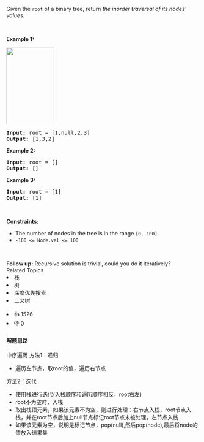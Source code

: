 <p>Given the <code>root</code> of a binary tree, return <em>the inorder traversal of its nodes' values</em>.</p>

<p>&nbsp;</p> 
<p><strong>Example 1:</strong></p> 
<img alt="" src="https://assets.leetcode.com/uploads/2020/09/15/inorder_1.jpg" style="width: 125px; height: 200px;" /> 
<pre>
<strong>Input:</strong> root = [1,null,2,3]
<strong>Output:</strong> [1,3,2]
</pre>

<p><strong>Example 2:</strong></p>

<pre>
<strong>Input:</strong> root = []
<strong>Output:</strong> []
</pre>

<p><strong>Example 3:</strong></p>

<pre>
<strong>Input:</strong> root = [1]
<strong>Output:</strong> [1]
</pre>

<p>&nbsp;</p> 
<p><strong>Constraints:</strong></p>

<ul> 
 <li>The number of nodes in the tree is in the range <code>[0, 100]</code>.</li> 
 <li><code>-100 &lt;= Node.val &lt;= 100</code></li> 
</ul>

<p>&nbsp;</p> 
<strong>Follow up:</strong> Recursive solution is trivial, could you do it iteratively?

<div><div>Related Topics</div><div><li>栈</li><li>树</li><li>深度优先搜索</li><li>二叉树</li></div></div><br><div><li>👍 1526</li><li>👎 0</li></div>

#### 解题思路
中序遍历
方法1：递归
<ul>
 <li>遍历左节点，取root的值，遍历右节点</li>
</ul>
方法2：迭代
<ul>
 <li>使用栈进行迭代(入栈顺序和遍历顺序相反，root右左)</li>
 <li>root不为空时，入栈</li>
 <li>取出栈顶元素，如果该元素不为空，则进行处理：右节点入栈，root节点入栈，并在root节点后加上null节点标记root节点未被处理，左节点入栈</li>
 <li>如果该元素为空，说明是标记节点，pop(null),然后pop(node),最后将node的值放入结果集</li>
</ul>